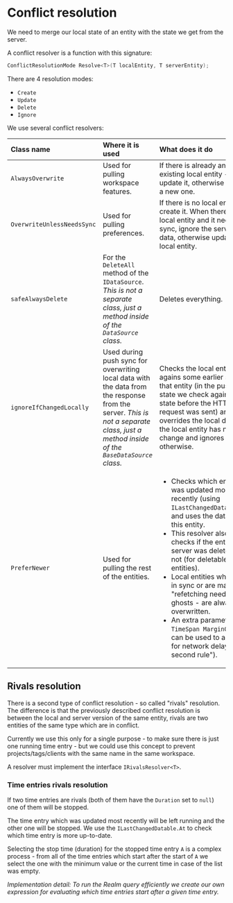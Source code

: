 Conflict resolution
===================

We need to merge our local state of an entity with the state we get from the server.

A conflict resolver is a function with this signature:

```csharp
ConflictResolutionMode Resolve<T>(T localEntity, T serverEntity);
```

There are 4 resolution modes:

- `Create`
- `Update`
- `Delete`
- `Ignore`

We use several conflict resolvers:

| Class name | Where it is used | What does it do |
|:---------- |:---------------- |:----------------|
| `AlwaysOverwrite` | Used for pulling workspace features. | If there is already an existing local entity - update it, otherwise create a new one. |
| `OverwriteUnlessNeedsSync` | Used for pulling preferences. | If there is no local entity, create it. When there is a local entity and it needs sync, ignore the server data, otherwise update the local entity. |
| `safeAlwaysDelete` | For the `DeleteAll` method of the `IDataSource`. _This is not a separate class, just a method inside of the `DataSource` class._ | Deletes everything. |
| `ignoreIfChangedLocally` | Used during push sync for overwriting local data with the data from the response from the server.  _This is not a separate class, just a method inside of the `BaseDataSource` class._ | Checks the local entity agains some earlier state of that entity (in the push sync state we check against the state before the HTTP request was sent) and overrides the local data if the local entity has not change and ignores it otherwise. |
| `PreferNewer` | Used for pulling the rest of the entities. | <ul><li>Checks which entity was updated most recently (using `ILastChangedDatable.At`) and uses the data from this entity.</li><li>This resolver also checks if the entity on server was deleted or not (for deletable entities).</li><li>Local entities which are in sync or are marked as "refetching needed" - ghosts - are always overwritten.</li><li>An extra parameter `TimeSpan MarginOfError` can be used to acount for network delays ("5 second rule").</li></ul> |


Rivals resolution
-----------------

There is a second type of conflict resolution - so called "rivals" resolution. The difference is that the previously described conflict resolution is between the local and server version of the same entity, rivals are two entities of the same type which are in conflict.

Currently we use this only for a single purpose - to make sure there is just one running time entry - but we could use this concept to prevent projects/tags/clients with the same name in the same workspace.

A resolver must implement the interface `IRivalsResolver<T>`.

### Time entries rivals resolution

If two time entries are rivals (both of them have the `Duration` set to `null`) one of them will be stopped.

The time entry which was updated most recently will be left running and the other one will be stopped. We use the `ILastChangedDatable.At` to check which time entry is more up-to-date.

Selecting the stop time (duration) for the stopped time entry `A` is a complex process - from all of the time entries which start after the start of `A` we select the one with the minimum value or the current time in case of the list was empty.

_Implementation detail: To run the Realm query efficiently we create our own expression for evaluating which time entries start after a given time entry._